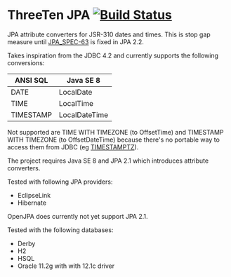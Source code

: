ThreeTen JPA [![Build Status](https://travis-ci.org/marschall/threeten-jpa.svg?branch=master)](https://travis-ci.org/marschall/threeten-jpa)
============

JPA attribute converters for JSR-310 dates and times.
This is stop gap measure until [JPA_SPEC-63](https://java.net/jira/browse/JPA_SPEC-63) is fixed in JPA 2.2.

Takes inspiration from the JDBC 4.2 and currently supports the following conversions:

| ANSI SQL   | Java SE 8      |
| ---------- | -------------- |
| DATE       | LocalDate      |
| TIME       | LocalTime      |
| TIMESTAMP  | LocalDateTime  |

Not supported are TIME WITH TIMEZONE (to OffsetTime) and TIMESTAMP WITH TIMEZONE (to OffsetDateTime) because there's no portable way to access them from JDBC (eg [TIMESTAMPTZ](http://docs.oracle.com/cd/E11882_01/appdev.112/e13995/oracle/sql/TIMESTAMPTZ.html)).

The project requires Java SE 8 and JPA 2.1 which introduces attribute converters.

Tested with following JPA providers:
 * EclipseLink
 * Hibernate
 
OpenJPA does currently not yet support JPA 2.1.

Tested with the following databases:
 * Derby
 * H2
 * HSQL
 * Oracle 11.2g with with 12.1c driver